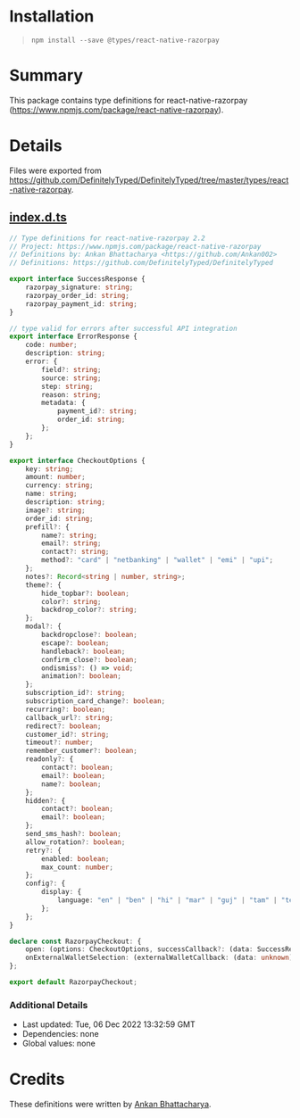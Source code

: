 # Installation
> `npm install --save @types/react-native-razorpay`

# Summary
This package contains type definitions for react-native-razorpay (https://www.npmjs.com/package/react-native-razorpay).

# Details
Files were exported from https://github.com/DefinitelyTyped/DefinitelyTyped/tree/master/types/react-native-razorpay.
## [index.d.ts](https://github.com/DefinitelyTyped/DefinitelyTyped/tree/master/types/react-native-razorpay/index.d.ts)
````ts
// Type definitions for react-native-razorpay 2.2
// Project: https://www.npmjs.com/package/react-native-razorpay
// Definitions by: Ankan Bhattacharya <https://github.com/Ankan002>
// Definitions: https://github.com/DefinitelyTyped/DefinitelyTyped

export interface SuccessResponse {
    razorpay_signature: string;
    razorpay_order_id: string;
    razorpay_payment_id: string;
}

// type valid for errors after successful API integration
export interface ErrorResponse {
    code: number;
    description: string;
    error: {
        field?: string;
        source: string;
        step: string;
        reason: string;
        metadata: {
            payment_id?: string;
            order_id: string;
        };
    };
}

export interface CheckoutOptions {
    key: string;
    amount: number;
    currency: string;
    name: string;
    description: string;
    image?: string;
    order_id: string;
    prefill?: {
        name?: string;
        email?: string;
        contact?: string;
        method?: "card" | "netbanking" | "wallet" | "emi" | "upi";
    };
    notes?: Record<string | number, string>;
    theme?: {
        hide_topbar?: boolean;
        color?: string;
        backdrop_color?: string;
    };
    modal?: {
        backdropclose?: boolean;
        escape?: boolean;
        handleback?: boolean;
        confirm_close?: boolean;
        ondismiss?: () => void;
        animation?: boolean;
    };
    subscription_id?: string;
    subscription_card_change?: boolean;
    recurring?: boolean;
    callback_url?: string;
    redirect?: boolean;
    customer_id?: string;
    timeout?: number;
    remember_customer?: boolean;
    readonly?: {
        contact?: boolean;
        email?: boolean;
        name?: boolean;
    };
    hidden?: {
        contact?: boolean;
        email?: boolean;
    };
    send_sms_hash?: boolean;
    allow_rotation?: boolean;
    retry?: {
        enabled: boolean;
        max_count: number;
    };
    config?: {
        display: {
            language: "en" | "ben" | "hi" | "mar" | "guj" | "tam" | "tel";
        };
    };
}

declare const RazorpayCheckout: {
    open: (options: CheckoutOptions, successCallback?: (data: SuccessResponse) => void, errorCallback?: (data: ErrorResponse) => void) => Promise<SuccessResponse>,
    onExternalWalletSelection: (externalWalletCallback: (data: unknown) => void) => void
};

export default RazorpayCheckout;

````

### Additional Details
 * Last updated: Tue, 06 Dec 2022 13:32:59 GMT
 * Dependencies: none
 * Global values: none

# Credits
These definitions were written by [Ankan Bhattacharya](https://github.com/Ankan002).
